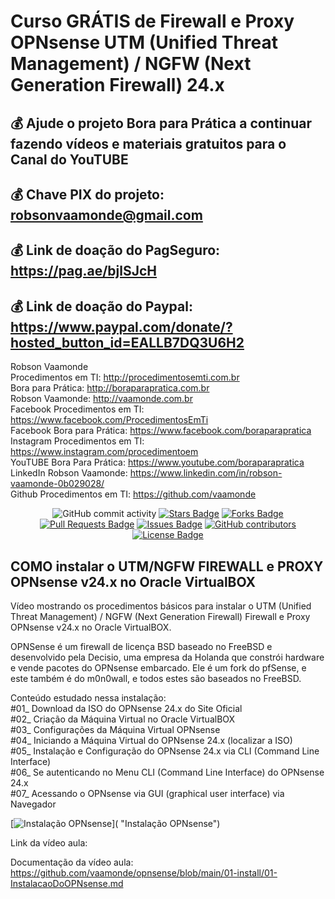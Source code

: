 # Curso GRÁTIS de Firewall e Proxy OPNsense UTM (Unified Threat Management) / NGFW (Next Generation Firewall) 24.x

## 💰 Ajude o projeto Bora para Prática a continuar fazendo vídeos e materiais gratuitos para o Canal do YouTUBE
## 💰 Chave PIX do projeto: robsonvaamonde@gmail.com
## 💰 Link de doação do PagSeguro: https://pag.ae/bjlSJcH
## 💰 Link de doação do Paypal: https://www.paypal.com/donate/?hosted_button_id=EALLB7DQ3U6H2

Robson Vaamonde<br>
Procedimentos em TI: http://procedimentosemti.com.br<br>
Bora para Prática: http://boraparapratica.com.br<br>
Robson Vaamonde: http://vaamonde.com.br<br>
Facebook Procedimentos em TI: https://www.facebook.com/ProcedimentosEmTi<br>
Facebook Bora para Prática: https://www.facebook.com/boraparapratica<br>
Instagram Procedimentos em TI: https://www.instagram.com/procedimentoem<br>
YouTUBE Bora Para Prática: https://www.youtube.com/boraparapratica<br>
LinkedIn Robson Vaamonde: https://www.linkedin.com/in/robson-vaamonde-0b029028/<br>
Github Procedimentos em TI: https://github.com/vaamonde<br>

<div align="center">
<img alt="GitHub commit activity" src="https://img.shields.io/github/commit-activity/y/vaamonde/opnsense?style=plastic">
<a href="https://github.com/vaamonde/opnsense/stargazers"><img src="https://img.shields.io/github/stars/vaamonde/opnsense" alt="Stars Badge"/></a>
<a href="https://github.com/vaamonde/opnsense/network/members"><img src="https://img.shields.io/github/forks/vaamonde/opnsense" alt="Forks Badge"/></a>
<a href="https://github.com/vaamonde/opnsense/pulls"><img src="https://img.shields.io/github/issues-pr/vaamonde/opnsense" alt="Pull Requests Badge"/></a>
<a href="https://github.com/vaamonde/opnsense/issues"><img src="https://img.shields.io/github/issues/vaamonde/opnsense" alt="Issues Badge"/></a>
<a href="https://github.com/vaamonde/opnsense/graphs/contributors"><img alt="GitHub contributors" src="https://img.shields.io/github/contributors/vaamonde/opnsense?color=2b9348"></a>
<a href="https://github.com/vaamonde/opnsense/blob/master/LICENSE"><img src="https://img.shields.io/github/license/vaamonde/opnsense?color=2b9348" alt="License Badge"/></a>
</div>

## **COMO instalar o UTM/NGFW FIREWALL e PROXY OPNsense v24.x no Oracle VirtualBOX**

Vídeo mostrando os procedimentos básicos para instalar o UTM (Unified Threat Management) / NGFW (Next Generation Firewall) Firewall e Proxy OPNsense v24.x no Oracle VirtualBOX.

OPNSense é um firewall de licença BSD baseado no FreeBSD e desenvolvido pela Decisio, uma empresa da Holanda que constrói hardware e vende pacotes do OPNsense embarcado. Ele é um fork do pfSense, e este também é do m0n0wall, e todos estes são baseados no FreeBSD.

Conteúdo estudado nessa instalação:<br>
#01_ Download da ISO do OPNsense 24.x do Site Oficial<br>
#02_ Criação da Máquina Virtual no Oracle VirtualBOX<br>
#03_ Configurações da Máquina Virtual OPNsense<br>
#04_ Iniciando a Máquina Virtual do OPNsense 24.x (localizar a ISO)<br>
#05_ Instalação e Configuração do OPNsense 24.x via CLI (Command Line Interface)<br>
#06_ Se autenticando no Menu CLI (Command Line Interface) do OPNsense 24.x<br>
#07_ Acessando o OPNsense via GUI (graphical user interface) via Navegador<br>

[![Instalação OPNsense](http://img.youtube.com/vi//0.jpg)]( "Instalação OPNsense")

Link da vídeo aula: 

Documentação da vídeo aula: https://github.com/vaamonde/opnsense/blob/main/01-install/01-InstalacaoDoOPNsense.md